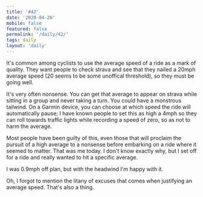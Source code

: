 ```yaml
---
title: '#42'
date: '2020-04-26'
mobile: false
featured: false
permalink: '/daily/42/'
tags: daily
layout: 'daily'
---
```


It's common among cyclists to use the average speed of a ride as a mark of quality. They want people to check strava and see that they nailed a 20mph average speed (20 seems to be some unoffical threshold), so they must be going well.

It's very often nonsense. You can get that average to appear on strava while sitting in a group and never taking a turn. You could have a monstrous tailwind. On a Garmin device, you can choose at which speed the ride will automatically pause; I have known people to set this as high a 4mph so they can roll towards traffic lights while recording a speed of zero, so as not to harm the average.

Most people have been guilty of this, even those that will proclaim the pursuit of a high average to a nonsense before embarking on a ride where it seemed to matter. That was me today. I don't know exactly why, but I set off for a ride and really wanted to hit a specific average.

I was 0.9mph off plan, but with the headwind I'm happy with it.

Oh, I forgot to mention the litany of excuses that comes when justifying an average speed. That's also a thing.

